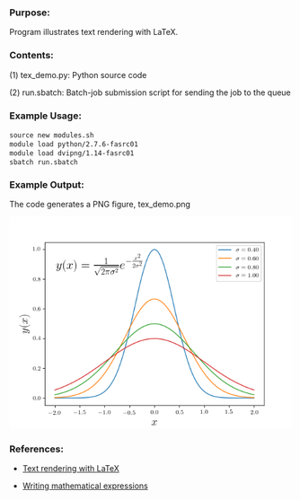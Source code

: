 ### Purpose:

Program illustrates text rendering with LaTeX.

### Contents:

(1) tex_demo.py: Python source code

(2) run.sbatch: Batch-job submission script for sending the job to the queue

### Example Usage:

```	
source new modules.sh
module load python/2.7.6-fasrc01
module load dvipng/1.14-fasrc01
sbatch run.sbatch
```
	
### Example Output:

The code generates a PNG figure, tex_demo.png

![Output image](tex_demo.png)

### References:

* [Text rendering with LaTeX](http://matplotlib.org/users/usetex.html)

* [Writing mathematical expressions](http://matplotlib.org/users/mathtext.html#mathtext-tutorial)


